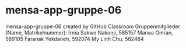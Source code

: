 # mensa-app-gruppe-06
mensa-app-gruppe-06 created by GitHub Classroom
Gruppenmitglieder (Name, Matrikelnummer):
Irma Sakwe Nakonji, 585157
Marwa Omran, 589105
Faranak Yekdaneh,  592074
My Linh Chu, 582484

